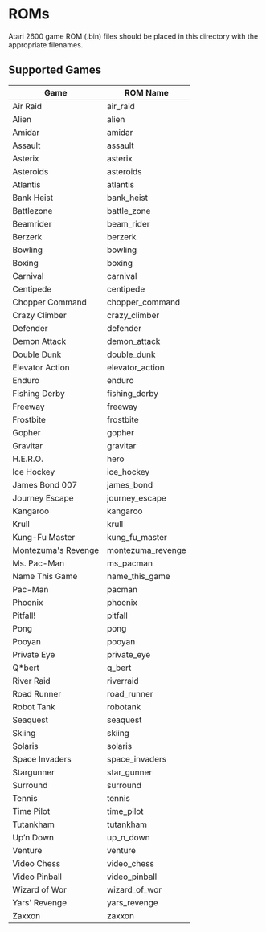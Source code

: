 ROMs
====

Atari 2600 game ROM (.bin) files should be placed in this directory with the appropriate filenames.

Supported Games
---------------

| Game                | ROM Name          |
|---------------------|-------------------|
| Air Raid            |	air_raid          |
| Alien               |	alien             |
| Amidar	            | amidar            |
| Assault	            | assault           |
| Asterix	            | asterix           |
| Asteroids	          | asteroids         |
| Atlantis	          | atlantis          |
| Bank Heist	        | bank_heist        |
| Battlezone	        | battle_zone       |
| Beamrider	          | beam_rider        |
| Berzerk	            | berzerk           |
| Bowling	            | bowling           |
| Boxing	            | boxing            |
| Carnival	          | carnival          |
| Centipede	          | centipede         |
| Chopper Command	    | chopper_command   |
| Crazy Climber	      | crazy_climber     |
| Defender     	      | defender          |
| Demon Attack	      | demon_attack      |
| Double Dunk	        | double_dunk       |
| Elevator Action	    | elevator_action   |
| Enduro	            | enduro            |
| Fishing Derby	      | fishing_derby     |
| Freeway	            | freeway           |
| Frostbite	          | frostbite         |
| Gopher	            | gopher            |
| Gravitar	          | gravitar          |
| H.E.R.O.	          | hero              |
| Ice Hockey	        | ice_hockey        |
| James Bond 007	    | james_bond        |
| Journey Escape	    | journey_escape    |
| Kangaroo	          | kangaroo          |
| Krull	              | krull             |
| Kung-Fu Master	    | kung_fu_master    |
| Montezuma's Revenge |	montezuma_revenge |
| Ms. Pac-Man         |	ms_pacman         |
| Name This Game      |	name_this_game    |
| Pac-Man             |	pacman            |
| Phoenix	            | phoenix           |
| Pitfall!	          | pitfall           |
| Pong  	            | pong              |
| Pooyan	            | pooyan            |
| Private Eye	        | private_eye       |
| Q*bert    	        | q_bert            |
| River Raid	        | riverraid         |
| Road Runner	        | road_runner       |
| Robot Tank	        | robotank          |
| Seaquest	          | seaquest          |
| Skiing	            | skiing            |
| Solaris	            | solaris           |
| Space Invaders	    | space_invaders    |
| Stargunner	        | star_gunner       |
| Surround            | surround          |
| Tennis	            | tennis            |
| Time Pilot	        | time_pilot        |
| Tutankham	          | tutankham         |
| Up’n Down	          | up_n_down         |
| Venture             |	venture           |
| Video Chess         | video_chess       |
| Video Pinball	      | video_pinball     |
| Wizard of Wor       |	wizard_of_wor     |
| Yars' Revenge       |	yars_revenge      |
| Zaxxon              |	zaxxon            |
